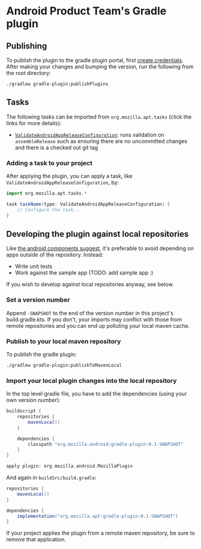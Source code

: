# Android Product Team's Gradle plugin

## Publishing
To publish the plugin to the gradle plugin portal, first [create credentials][]. After making your changes and bumping the version, run the following from the root directory:
```gradlew
./gradlew gradle-plugin:publishPlugins
```

## Tasks
The following tasks can be imported from `org.mozilla.apt.tasks` (click the links for more details):
- [`ValidateAndroidAppReleaseConfiguration`][validate]: runs validation on `assembleRelease` such as ensuring there are no uncommitted changes and there is a checked out git tag

### Adding a task to your project
After applying the plugin, you can apply a task, like `ValidateAndroidAppReleaseConfiguration`, by:
```groovy
import org.mozilla.apt.tasks.*

task taskName(type: ValidateAndroidAppReleaseConfiguration) {
    // Configure the task...
}
```

## Developing the plugin against local repositories
Like [the android components suggest][components local], it's preferable to avoid depending on apps outside of the repository. Instead:
- Write unit tests
- Work against the sample app (TODO: add sample app :)

If you wish to develop against local repositories anyway, see below.

### Set a version number
Append `-SNAPSHOT` to the end of the version number in this project's build.gradle.kts. If you don't, your imports may conflict with those from remote repositories and you can end up polluting your local maven cache.

### Publish to your local maven repository
To publish the gradle plugin:
```sh
./gradlew gradle-plugin:publishToMavenLocal
```

### Import your local plugin changes into the local repository
In the top level gradle file, you have to add the dependencies (using your own version number):
```groovy
buildscript {
    repositories {
        mavenLocal()
    }

    dependencies {
        classpath "org.mozilla.android:gradle-plugin:0.1-SNAPSHOT"
    }
}

apply plugin: org.mozilla.android.MozillaPlugin
```

And again in `buildSrc/build.gradle`:
```groovy
repositories {
    mavenLocal()
}

dependencies {
    implementation("org.mozilla.apt:gradle-plugin:0.1-SNAPSHOT")
}
```

If your project applies the plugin from a remote maven repository, be sure to remove that application.

[components local]: https://mozilla-mobile.github.io/android-components/contributing/testing-components-inside-app
[create credentials]: https://guides.gradle.org/publishing-plugins-to-gradle-plugin-portal/#create_an_account_on_the_gradle_plugin_portal
[validate]: https://github.com/mozilla-mobile/android-automation-tools/blob/master/gradle-plugin/src/main/kotlin/org/mozilla/apt/tasks/ValidateAndroidAppReleaseConfiguration.kt
